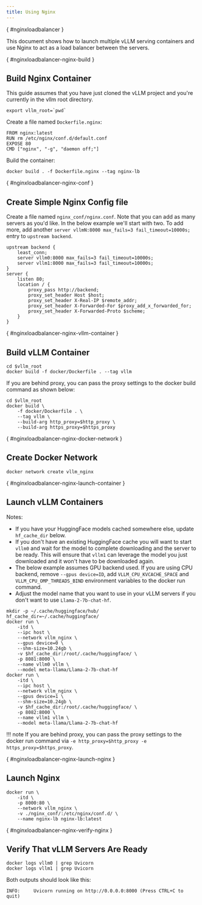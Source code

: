 ```yaml
---
title: Using Nginx
---
```

[](){ #nginxloadbalancer }

This document shows how to launch multiple vLLM serving containers and use Nginx to act as a load balancer between the servers.

[](){ #nginxloadbalancer-nginx-build }

## Build Nginx Container

This guide assumes that you have just cloned the vLLM project and you're currently in the vllm root directory.

```console
export vllm_root=`pwd`
```

Create a file named `Dockerfile.nginx`:

```console
FROM nginx:latest
RUN rm /etc/nginx/conf.d/default.conf
EXPOSE 80
CMD ["nginx", "-g", "daemon off;"]
```

Build the container:

```console
docker build . -f Dockerfile.nginx --tag nginx-lb
```

[](){ #nginxloadbalancer-nginx-conf }

## Create Simple Nginx Config file

Create a file named `nginx_conf/nginx.conf`. Note that you can add as many servers as you'd like. In the below example we'll start with two. To add more, add another `server vllmN:8000 max_fails=3 fail_timeout=10000s;` entry to `upstream backend`.

```console
upstream backend {
    least_conn;
    server vllm0:8000 max_fails=3 fail_timeout=10000s;
    server vllm1:8000 max_fails=3 fail_timeout=10000s;
}
server {
    listen 80;
    location / {
        proxy_pass http://backend;
        proxy_set_header Host $host;
        proxy_set_header X-Real-IP $remote_addr;
        proxy_set_header X-Forwarded-For $proxy_add_x_forwarded_for;
        proxy_set_header X-Forwarded-Proto $scheme;
    }
}
```

[](){ #nginxloadbalancer-nginx-vllm-container }

## Build vLLM Container

```console
cd $vllm_root
docker build -f docker/Dockerfile . --tag vllm
```

If you are behind proxy, you can pass the proxy settings to the docker build command as shown below:

```console
cd $vllm_root
docker build \
    -f docker/Dockerfile . \
    --tag vllm \
    --build-arg http_proxy=$http_proxy \
    --build-arg https_proxy=$https_proxy
```

[](){ #nginxloadbalancer-nginx-docker-network }

## Create Docker Network

```console
docker network create vllm_nginx
```

[](){ #nginxloadbalancer-nginx-launch-container }

## Launch vLLM Containers

Notes:

- If you have your HuggingFace models cached somewhere else, update `hf_cache_dir` below.
- If you don't have an existing HuggingFace cache you will want to start `vllm0` and wait for the model to complete downloading and the server to be ready. This will ensure that `vllm1` can leverage the model you just downloaded and it won't have to be downloaded again.
- The below example assumes GPU backend used. If you are using CPU backend, remove `--gpus device=ID`, add `VLLM_CPU_KVCACHE_SPACE` and `VLLM_CPU_OMP_THREADS_BIND` environment variables to the docker run command.
- Adjust the model name that you want to use in your vLLM servers if you don't want to use `Llama-2-7b-chat-hf`.

```console
mkdir -p ~/.cache/huggingface/hub/
hf_cache_dir=~/.cache/huggingface/
docker run \
    -itd \
    --ipc host \
    --network vllm_nginx \
    --gpus device=0 \
    --shm-size=10.24gb \
    -v $hf_cache_dir:/root/.cache/huggingface/ \
    -p 8081:8000 \
    --name vllm0 vllm \
    --model meta-llama/Llama-2-7b-chat-hf
docker run \
    -itd \
    --ipc host \
    --network vllm_nginx \
    --gpus device=1 \
    --shm-size=10.24gb \
    -v $hf_cache_dir:/root/.cache/huggingface/ \
    -p 8082:8000 \
    --name vllm1 vllm \
    --model meta-llama/Llama-2-7b-chat-hf
```

!!! note
    If you are behind proxy, you can pass the proxy settings to the docker run command via `-e http_proxy=$http_proxy -e https_proxy=$https_proxy`.

[](){ #nginxloadbalancer-nginx-launch-nginx }

## Launch Nginx

```console
docker run \
    -itd \
    -p 8000:80 \
    --network vllm_nginx \
    -v ./nginx_conf/:/etc/nginx/conf.d/ \
    --name nginx-lb nginx-lb:latest
```

[](){ #nginxloadbalancer-nginx-verify-nginx }

## Verify That vLLM Servers Are Ready

```console
docker logs vllm0 | grep Uvicorn
docker logs vllm1 | grep Uvicorn
```

Both outputs should look like this:

```console
INFO:     Uvicorn running on http://0.0.0.0:8000 (Press CTRL+C to quit)
```

